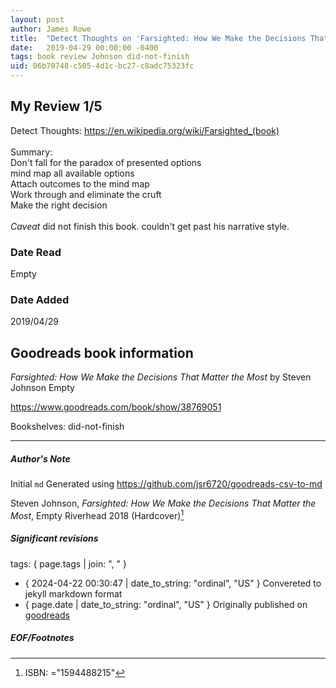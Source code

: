 ```yaml
---
layout: post
author: James Rowe
title:  "Detect Thoughts on 'Farsighted: How We Make the Decisions That Matter the Most'"
date:   2019-04-29 00:00:00 -0400
tags: book review Johnson did-not-finish
uid: 06b70748-c505-4d1c-bc27-c8adc75323fc
---
```


<!-- highly dependent on how you personally use jekyll templates, and how you want this to show up -->

## My Review 1/5

Detect Thoughts: https://en.wikipedia.org/wiki/Farsighted_(book)<br/><br/>Summary: <br/>Don't fall for the paradox of presented options<br/>mind map all available options<br/>Attach outcomes to the mind map<br/>Work through and eliminate the cruft<br/>Make the right decision<br/><br/>*Caveat* did not finish this book. couldn't get past his narrative style.

### Date Read
Empty

### Date Added
2019/04/29

## Goodreads book information

*Farsighted: How We Make the Decisions That Matter the Most* by Steven Johnson
Empty

https://www.goodreads.com/book/show/38769051

Bookshelves: did-not-finish

---

##### Author's Note

Initial `md` Generated using https://github.com/jsr6720/goodreads-csv-to-md

Steven Johnson, *Farsighted: How We Make the Decisions That Matter the Most*, Empty Riverhead 2018 (Hardcover)[^1]

##### Significant revisions

tags: { page.tags | join: ", " } <!-- todo move this somewhere -->

- { 2024-04-22 00:30:47 | date_to_string: "ordinal", "US" } Convereted to jekyll markdown format 
- { page.date | date_to_string: "ordinal", "US" } Originally published on [goodreads](https://www.goodreads.com)

##### EOF/Footnotes

[^1]: ISBN: ="1594488215"